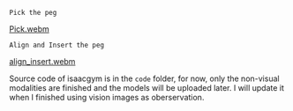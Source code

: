 `Pick the peg`

[Pick.webm](https://github.com/3505473356/Multi-PiH_Isaacgym/assets/89777028/30953785-c096-4468-abe2-4c3ef5b8a928)

`Align and Insert the peg`

[align_insert.webm](https://github.com/3505473356/Multi-PiH_Isaacgym/assets/89777028/5e2a311a-5484-4c46-9915-5a620e01fed4)

Source code of isaacgym is in the `code` folder, for now, only the non-visual modalities are finished and the models will be uploaded later. I will update it when I finished using vision images as oberservation.
